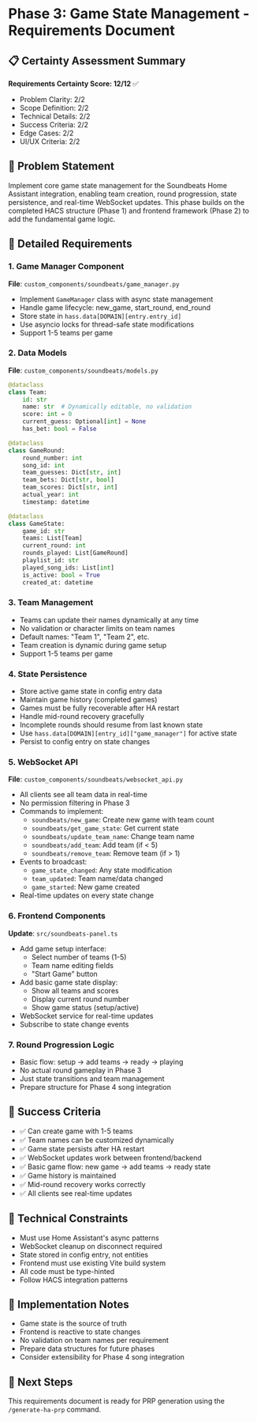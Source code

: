 # Phase 3: Game State Management - Requirements Document

## 📋 Certainty Assessment Summary
**Requirements Certainty Score: 12/12** ✅
- Problem Clarity: 2/2
- Scope Definition: 2/2  
- Technical Details: 2/2
- Success Criteria: 2/2
- Edge Cases: 2/2
- UI/UX Criteria: 2/2

## 🎯 Problem Statement
Implement core game state management for the Soundbeats Home Assistant integration, enabling team creation, round progression, state persistence, and real-time WebSocket updates. This phase builds on the completed HACS structure (Phase 1) and frontend framework (Phase 2) to add the fundamental game logic.

## 📐 Detailed Requirements

### 1. Game Manager Component
**File**: `custom_components/soundbeats/game_manager.py`
- Implement `GameManager` class with async state management
- Handle game lifecycle: new_game, start_round, end_round
- Store state in `hass.data[DOMAIN][entry.entry_id]`
- Use asyncio locks for thread-safe state modifications
- Support 1-5 teams per game

### 2. Data Models
**File**: `custom_components/soundbeats/models.py`
```python
@dataclass
class Team:
    id: str
    name: str  # Dynamically editable, no validation
    score: int = 0
    current_guess: Optional[int] = None
    has_bet: bool = False

@dataclass
class GameRound:
    round_number: int
    song_id: int
    team_guesses: Dict[str, int]
    team_bets: Dict[str, bool]
    team_scores: Dict[str, int]
    actual_year: int
    timestamp: datetime

@dataclass
class GameState:
    game_id: str
    teams: List[Team]
    current_round: int
    rounds_played: List[GameRound]
    playlist_id: str
    played_song_ids: List[int]
    is_active: bool = True
    created_at: datetime
```

### 3. Team Management
- Teams can update their names dynamically at any time
- No validation or character limits on team names
- Default names: "Team 1", "Team 2", etc.
- Team creation is dynamic during game setup
- Support 1-5 teams per game

### 4. State Persistence
- Store active game state in config entry data
- Maintain game history (completed games)
- Games must be fully recoverable after HA restart
- Handle mid-round recovery gracefully
- Incomplete rounds should resume from last known state
- Use `hass.data[DOMAIN][entry_id]["game_manager"]` for active state
- Persist to config entry on state changes

### 5. WebSocket API
**File**: `custom_components/soundbeats/websocket_api.py`
- All clients see all team data in real-time
- No permission filtering in Phase 3
- Commands to implement:
  - `soundbeats/new_game`: Create new game with team count
  - `soundbeats/get_game_state`: Get current state
  - `soundbeats/update_team_name`: Change team name
  - `soundbeats/add_team`: Add team (if < 5)
  - `soundbeats/remove_team`: Remove team (if > 1)
- Events to broadcast:
  - `game_state_changed`: Any state modification
  - `team_updated`: Team name/data changed
  - `game_started`: New game created
- Real-time updates on every state change

### 6. Frontend Components
**Update**: `src/soundbeats-panel.ts`
- Add game setup interface:
  - Select number of teams (1-5)
  - Team name editing fields
  - "Start Game" button
- Add basic game state display:
  - Show all teams and scores
  - Display current round number
  - Show game status (setup/active)
- WebSocket service for real-time updates
- Subscribe to state change events

### 7. Round Progression Logic
- Basic flow: setup → add teams → ready → playing
- No actual round gameplay in Phase 3
- Just state transitions and team management
- Prepare structure for Phase 4 song integration

## 🎯 Success Criteria
- ✅ Can create game with 1-5 teams
- ✅ Team names can be customized dynamically
- ✅ Game state persists after HA restart
- ✅ WebSocket updates work between frontend/backend
- ✅ Basic game flow: new game → add teams → ready state
- ✅ Game history is maintained
- ✅ Mid-round recovery works correctly
- ✅ All clients see real-time updates

## 🔧 Technical Constraints
- Must use Home Assistant's async patterns
- WebSocket cleanup on disconnect required
- State stored in config entry, not entities
- Frontend must use existing Vite build system
- All code must be type-hinted
- Follow HACS integration patterns

## 📝 Implementation Notes
- Game state is the source of truth
- Frontend is reactive to state changes
- No validation on team names per requirement
- Prepare data structures for future phases
- Consider extensibility for Phase 4 song integration

## 🚀 Next Steps
This requirements document is ready for PRP generation using the `/generate-ha-prp` command.